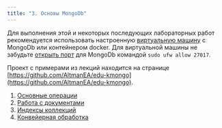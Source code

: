 ```yaml
---
title: "3. Основы MongoDb"
---
```


Для выполнения этой и некоторых последующих лабораторных работ рекомендуется использовать настроенную [виртуальную машину](https://bitnami.com/stack/mongodb/virtual-machine) с MongoDb или контейнером docker. Для виртуальной машины не забудьте [открыть порт](https://docs.bitnami.com/virtual-machine/faq/administration/use-firewall/) для MongoDb командой ```sudo ufw allow 27017```.

Проект с примерами из лекций находится на странице [https://github.com/AltmanEA/edu-kmongo](https://github.com/AltmanEA/edu-kmongo).

1. [Основные операции](crud)
2. [Работа с документами](document)
3. [Индексы коллекций](indexes)
4. [Конвейерная обработка](pipeline)